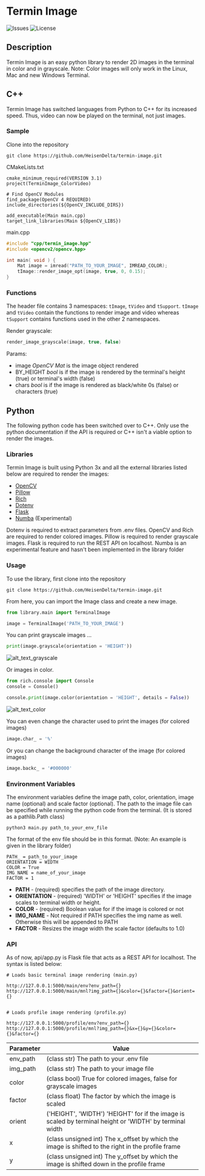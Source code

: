 # Termin Image

![Issues](https://img.shields.io/github/issues/HeisenDelta/termin-image)
![License](https://img.shields.io/github/license/HeisenDelta/termin-image)

##  Description

Termin Image is an easy python library to render 2D images in the terminal in color and in grayscale.
Note: Color images will only work in the Linux, Mac and new Windows Terminal.

## C++

Termin Image has switched languages from Python to C++ for its increased speed. Thus, video can now be played
on the terminal, not just images.

### Sample

Clone into the repository
```shell
git clone https://github.com/HeisenDelta/termin-image.git
```

CMakeLists.txt
```shell
cmake_minimum_required(VERSION 3.1)
project(TerminImage_ColorVideo)

# Find OpenCV Modules
find_package(OpenCV 4 REQUIRED)
include_directories(${OpenCV_INCLUDE_DIRS})

add_executable(Main main.cpp)
target_link_libraries(Main ${OpenCV_LIBS})
```

main.cpp
```cpp
#include "cpp/termin_image.hpp"
#include <opencv2/opencv.hpp>

int main( void ) {
    Mat image = imread("PATH_TO_YOUR_IMAGE", IMREAD_COLOR);
    tImage::render_image_opt(image, true, 0, 0.15);
}
```

### Functions

The header file contains 3 namespaces: `tImage`, `tVideo` and `tSupport`. `tImage` and `tVideo` contain the functions
to render image and video whereas `tSupport` contains functions used in the other 2 namespaces.

Render grayscale:
```cpp
render_image_grayscale(image, true, false)
```
Params:
* image *OpenCV Mat* is the image object rendered
* BY_HEIGHT *bool* is if the image is rendered by the terminal's height (true) or terminal's width (false)
* chars *bool* is if the image is rendered as black/white 0s (false) or characters (true)


## Python

The following python code has been switched over to C++. Only use the python documentation if the API is
required or C++ isn't a viable option to render the images.

###  Libraries

Termin Image is built using Python 3x and all the external libraries listed below are required to render the images:
* [OpenCV](https://opencv.org/)
* [Pillow](https://python-pillow.org/)
* [Rich](https://pypi.org/project/rich/)
* [Dotenv](https://pypi.org/project/python-dotenv/)
* [Flask](https://flask.palletsprojects.com/en/1.1.x/)
* [Numba](http://numba.pydata.org/) (Experimental)

Dotenv is required to extract parameters from .env files. 
OpenCV and Rich are required to render colored images.
Pillow is required to render grayscale images.
Flask is required to run the REST API on localhost.
Numba is an experimental feature and hasn't been implemented in the library folder

### Usage

To use the library, first clone into the repository
```shell
git clone https://github.com/HeisenDelta/termin-image.git
```

From here, you can import the Image class and create a new image.
```python
from library.main import TerminalImage

image = TerminalImage('PATH_TO_YOUR_IMAGE')
```

You can print grayscale images ...
```python
print(image.grayscale(orientation = 'HEIGHT'))
```
![alt_text_grayscale](images/git2.png "Grayscale image example")

Or images in color.
```python
from rich.console import Console
console = Console()

console.print(image.color(orientation = 'HEIGHT', details = False))
```
![alt_text_color](images/git1.png "Color image example")

You can even change the character used to print the images (for colored images)
```python
image.char_ = '%'
```

Or you can change the background character of the image (for colored images)
```python
image.backc_ = '#000000'
```

### Environment Variables

The environment variables define the image path, color, orientation, image name (optional) and scale factor (optional).
The path to the image file can be specified while running the python code from the terminal. (It is stored as a pathlib.Path class)
```shell
python3 main.py path_to_your_env_file
```

The format of the env file should be in this format. (Note: An example is given in the library folder)
```shell
PATH_ = path_to_your_image
ORIENTATION = WIDTH
COLOR = True
IMG_NAME = name_of_your_image
FACTOR = 1
```

* **PATH** - (required) specifies the path of the image directory.
* **ORIENTATION** - (required) 'WIDTH' or 'HEIGHT' specifies if the image scales to terminal width or height.
* **COLOR** - (required) Boolean value for if the image is colored or not
* **IMG_NAME** - Not required if PATH specifies the img name as well. Otherwise this will be appended to PATH
* **FACTOR** - Resizes the image width the scale factor (defaults to 1.0)

### API
As of now, api/app.py is Flask file that acts as a REST API for localhost. The syntax is listed below:

```shell
# Loads basic terminal image rendering (main.py)

http://127.0.0.1:5000/main/env?env_path={}
http://127.0.0.1:5000/main/mnl?img_path={}&color={}&factor={}&orient={}


# Loads profile image rendering (profile.py)

http://127.0.0.1:5000/profile/env?env_path={}
http://127.0.0.1:5000/profile/mnl?img_path={}&x={}&y={}&color={}&factor={}
```

| Parameter | Value                                                                                                   |
| --------- | ------------------------------------------------------------------------------------------------------- |
| env_path  | (class str) The path to your .env file                                                                  |
| img_path  | (class str) The path to your image file                                                                 |
| color     | (class bool) True for colored images, false for grayscale images                                        |
| factor    | (class float) The factor by which the image is scaled                                                   |
| orient    | ('HEIGHT', 'WIDTH') 'HEIGHT' for if the image is scaled by terminal height or 'WIDTH' by terminal width |
| x         | (class unsigned int) The x_offset by which the image is shifted to the right in the profile frame       |
| y         | (class unsigned int) The y_offset by which the image is shifted down in the profile frame               |
